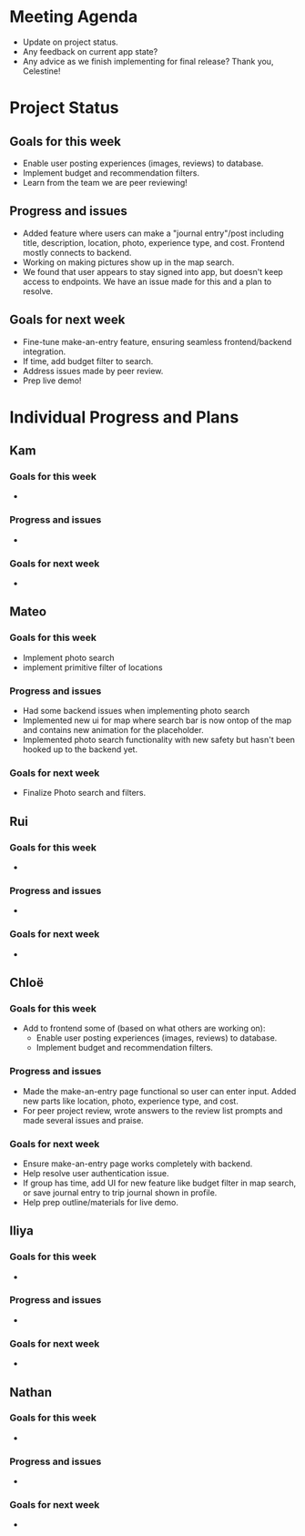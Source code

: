 # Meeting Agenda
- Update on project status.
- Any feedback on current app state?
- Any advice as we finish implementing for final release? 
Thank you, Celestine! 

# Project Status
## Goals for this week
- Enable user posting experiences (images, reviews) to database.
- Implement budget and recommendation filters.  
- Learn from the team we are peer reviewing! 
## Progress and issues
- Added feature where users can make a "journal entry"/post including title, description, location, photo, experience type, and cost. Frontend mostly connects to backend. 
- Working on making pictures show up in the map search.
- We found that user appears to stay signed into app, but doesn't keep access to endpoints. We have an issue made for this and a plan to resolve. 
## Goals for next week
- Fine-tune make-an-entry feature, ensuring seamless frontend/backend integration.
- If time, add budget filter to search.
- Address issues made by peer review.
- Prep live demo!

# Individual Progress and Plans
## Kam
### Goals for this week
- 
### Progress and issues
- 
### Goals for next week
- 


## Mateo
### Goals for this week
- Implement photo search
- implement primitive filter of locations
### Progress and issues
- Had some backend issues when implementing photo search
- Implemented new ui for map where search bar is now ontop of the map and contains new animation for the placeholder.
- Implemented photo search functionality with new safety but hasn't been hooked up to the backend yet.
### Goals for next week
- Finalize Photo search and filters.
 
## Rui
### Goals for this week
- 
### Progress and issues
- 
### Goals for next week
- 

## Chloë
### Goals for this week
- Add to frontend some of (based on what others are working on):
  - Enable user posting experiences (images, reviews) to database.
  - Implement budget and recommendation filters.  
### Progress and issues
- Made the make-an-entry page functional so user can enter input. Added new parts like location, photo, experience type, and cost.
- For peer project review, wrote answers to the review list prompts and made several issues and praise. 
### Goals for next week
- Ensure make-an-entry page works completely with backend.
- Help resolve user authentication issue.
- If group has time, add UI for new feature like budget filter in map search, or save journal entry to trip journal shown in profile. 
- Help prep outline/materials for live demo. 

## Iliya
### Goals for this week
- 
### Progress and issues
- 
### Goals for next week
- 

## Nathan
### Goals for this week
- 
### Progress and issues
- 
### Goals for next week 
- 
